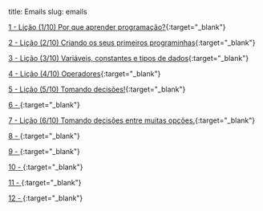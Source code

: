 title: Emails
slug: emails

[1 - Lição (1/10) Por que aprender programação?](/pages/email-1-licao-1-por-que-aprender-programacao.html){:target="\_blank"}

[2 - Lição (2/10) Criando os seus primeiros programinhas](/pages/email-2-licao-2-criando-os-seus-primeiros-programinhas.html){:target="\_blank"}

[3 - Lição (3/10) Variáveis, constantes e tipos de dados](/pages/email-3-licao-3-variaveis-constantes-e-tipos-de-dados.html){:target="\_blank"}

[4 - Lição (4/10) Operadores](/pages/email-4-licao-4-operadores.html){:target="\_blank"}

[5 - Lição (5/10) Tomando decisões!](/pages/email-5-licao-5-tomando-decisoes.html){:target="\_blank"}

[6 - ](/pages/.html){:target="\_blank"}

[7 - Lição (6/10) Tomando decisões entre muitas opções.](/pages/email-7-licao-6-tomando-decisoes-entre-muitas-opcoes.html){:target="\_blank"}

[8 - ](/pages/.html){:target="\_blank"}

[9 - ](/pages/.html){:target="\_blank"}

[10 - ](/pages/.html){:target="\_blank"}

[11 - ](/pages/.html){:target="\_blank"}

[12 - ](/pages/.html){:target="\_blank"}
